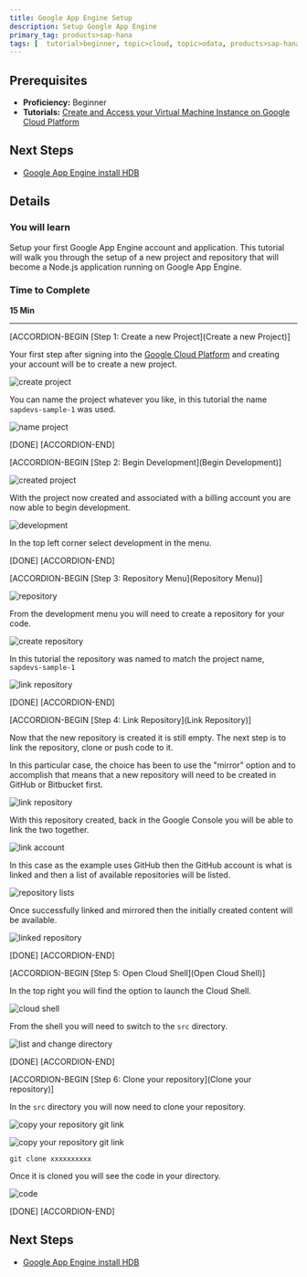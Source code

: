 ```yaml
---
title: Google App Engine Setup
description: Setup Google App Engine
primary_tag: products>sap-hana
tags: [  tutorial>beginner, topic>cloud, topic>odata, products>sap-hana, products>sap-hana\,-express-edition  ]
---
```


## Prerequisites  
 - **Proficiency:** Beginner
 - **Tutorials:** [Create and Access your Virtual Machine Instance on Google Cloud Platform](https://www.sap.com/developer/tutorials/hxe-gcp-create-instance-access.html)


## Next Steps
 - [Google App Engine install HDB](https://www.sap.com/developer/tutorials/gae-nodehdb.html)


## Details
### You will learn  
Setup your first Google App Engine account and application. This tutorial will walk you through the setup of a new project and repository that will become a Node.js application running on Google App Engine.

### Time to Complete
**15 Min**

---

[ACCORDION-BEGIN [Step 1: Create a new Project](Create a new Project)]

Your first step after signing into the [Google Cloud Platform](https://cloud.google.com/nodejs/) and creating your account will be to create a new project.

![create project](1.png)

You can name the project whatever you like, in this tutorial the name `sapdevs-sample-1` was used.

![name project](2.png)


[DONE]
[ACCORDION-END]

[ACCORDION-BEGIN [Step 2: Begin Development](Begin Development)]

![created project](3.png)

With the project now created and associated with a billing account you are now able to begin development.

![development](4.png)

In the top left corner select development in the menu.

[DONE]
[ACCORDION-END]


[ACCORDION-BEGIN [Step 3: Repository Menu](Repository Menu)]

![repository](5.png)

From the development menu you will need to create a repository for your code.

![create repository](6.png)

In this tutorial the repository was named to match the project name, `sapdevs-sample-1`

![link repository](7.png)

[DONE]
[ACCORDION-END]

[ACCORDION-BEGIN [Step 4: Link Repository](Link Repository)]

Now that the new repository is created it is still empty. The next step is to link the repository, clone or push code to it.

In this particular case, the choice has been to use the "mirror" option and to accomplish that means that a new repository will need to be created in GitHub or Bitbucket first.

![link repository](8.png)

With this repository created, back in the Google Console you will be able to link the two together.

![link account](9.png)

In this case as the example uses GitHub then the GitHub account is what is linked and then a list of available repositories will be listed.

![repository lists](10.png)

Once successfully linked and mirrored then the initially created content will be available.

![linked repository](11.png)

[DONE]
[ACCORDION-END]

[ACCORDION-BEGIN [Step 5: Open Cloud Shell](Open Cloud Shell)]

In the top right you will find the option to launch the Cloud Shell.

![cloud shell](12.png)

From the shell you will need to switch to the `src` directory.

![list and change directory](13.png)


[DONE]
[ACCORDION-END]

[ACCORDION-BEGIN [Step 6: Clone your repository](Clone your repository)]

In the `src` directory you will now need to clone your repository.

![copy your repository git link](14.png)

![copy your repository git link](15.png)

`git clone xxxxxxxxxx`

Once it is cloned you will see the code in your directory.

![code](16.png)

[DONE]
[ACCORDION-END]


## Next Steps
 - [Google App Engine install HDB](https://www.sap.com/developer/tutorials/gae-nodehdb.html)
